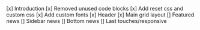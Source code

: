 [x] Introduction
[x] Removed unused code blocks
[x] Add reset css and custom css
[x] Add custom fonts
[x] Header
[x] Main grid layout
[] Featured news
[] Sidebar news
[] Bottom news
[] Last touches/responsive
